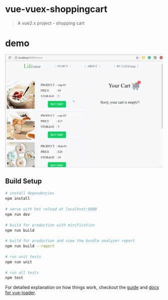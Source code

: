 # vue-vuex-shoppingcart

> A vue2.x project - shopping cart

# demo
<img src="./static/img/shopping-cart.gif" alt="shopping-cart.vuejs-demo" width="680px" height="auto">


## Build Setup

``` bash
# install dependencies
npm install

# serve with hot reload at localhost:8080
npm run dev

# build for production with minification
npm run build

# build for production and view the bundle analyzer report
npm run build --report

# run unit tests
npm run unit

# run all tests
npm test
```

For detailed explanation on how things work, checkout the [guide](http://vuejs-templates.github.io/webpack/) and [docs for vue-loader](http://vuejs.github.io/vue-loader).
